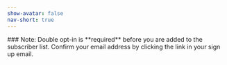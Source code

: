 ```yaml
---
show-avatar: false
nav-short: true
---
```

<title>Email Subscribe</title>
### Note: Double opt-in is **required** before you are added to the subscriber list. Confirm your email address by clicking the link in your sign up email.
<div id="tripetto"></div>
<script src="https://unpkg.com/tripetto-runner-foundation"></script>
<script src="https://unpkg.com/tripetto-runner-autoscroll"></script>
<script src="https://unpkg.com/tripetto-services"></script>
<script>
var tripetto = TripettoServices.init({ token: "eyJhbGciOiJIUzI1NiIsInR5cCI6IkpXVCJ9.eyJ1c2VyIjoiV1hmTGdnMWpkSkpzMFdZVk5USmRRbEd4WVZLQnFxWlNWUHpZdS9RNU1PQT0iLCJkZWZpbml0aW9uIjoidWUxSTFIZGhXdHJQM3hOZFpPY3lFeEJZeE0yd0pWQlFSVngzNnp0bVJnRT0iLCJ0eXBlIjoiY29sbGVjdCJ9.NtPsncVT0RdVKeLDzoOoRtN8MTyxt-367LbxPOweK-g" });

TripettoAutoscroll.run({
    element: document.getElementById("tripetto"),
    definition: tripetto.definition,
    styles: tripetto.styles,
    l10n: tripetto.l10n,
    locale: tripetto.locale,
    translations: tripetto.translations,
    attachments: tripetto.attachments,
    onSubmit: tripetto.onSubmit
});
</script>
